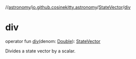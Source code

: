 //[astronomy](../../../index.md)/[io.github.cosinekitty.astronomy](../index.md)/[StateVector](index.md)/[div](div.md)

# div

operator fun [div](div.md)(denom: [Double](https://kotlinlang.org/api/latest/jvm/stdlib/kotlin/-double/index.html)): [StateVector](index.md)

Divides a state vector by a scalar.
